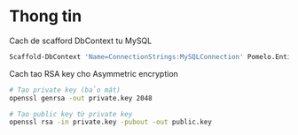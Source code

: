 ﻿# Thong tin 
Cach de scafford DbContext tu MySQL
```bash
Scaffold-DbContext 'Name=ConnectionStrings:MySQLConnection' Pomelo.EntityFrameworkCore.MySql -ContextDir Data -OutputDir Models -force
```

Cach tao RSA key cho Asymmetric encryption
```bash
# Tạo private key (bảo mật)
openssl genrsa -out private.key 2048

# Tạo public key từ private key
openssl rsa -in private.key -pubout -out public.key
```